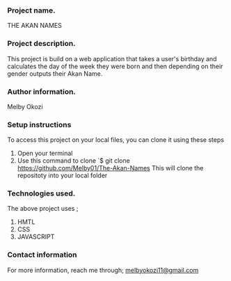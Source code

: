 ### Project name.
THE AKAN NAMES

### Project description.
This project is build on a web application that takes a user's birthday and calculates the day of the week they were born and then depending on their gender outputs their Akan Name.

### Author information.
Melby Okozi

### Setup instructions 
To access this project on your local files, you can clone it using these steps
1. Open your terminal
1. Use this command to clone `$ git clone  https://github.com/Melby01/The-Akan-Names
This will clone the repositoty into your local folder

### Technologies used.
The above project uses ;
1. HMTL
2. CSS
3. JAVASCRIPT

### Contact information
For more information, reach me through;
melbyokozi11@gmail.com